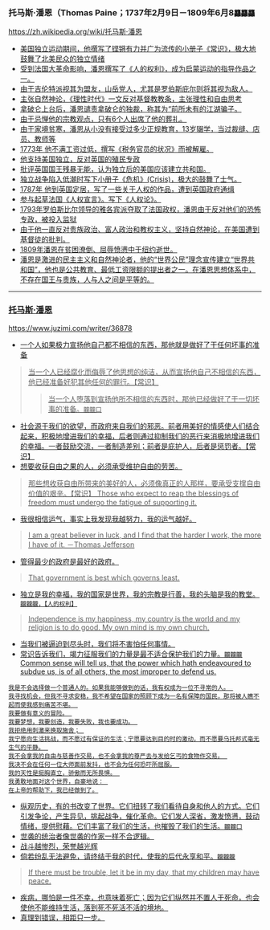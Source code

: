 ### 托马斯·潘恩（Thomas Paine；1737年2月9日－1809年6月8`龘龘龘`
https://zh.wikipedia.org/wiki/托马斯·潘恩
- <u>美国独立运动期间，他撰写了铿锵有力并广为流传的小册子《常识》，极大地鼓舞了北美民众的独立情绪
- <u>受到法国大革命影响，潘恩撰写了《人的权利》，成为启蒙运动的指导作品之一。
- <u>由于吉伦特派视其为盟友，山岳党人，尤其是罗伯斯庇尔则将其视为敌人。
- <u>主张自然神论，《理性时代》一文反对基督教教条，主张理性和自由思考
- <u>拿破仑上台后，潘恩谴责拿破仑的独裁，称其为“前所未有的江湖骗子。
- <u>由于忌惮他的宗教观点，只有6个人出席了他的葬礼。
- <u>由于家境贫寒，潘恩从小没有接受过多少正规教育，13岁辍学，当过裁缝、店员、教师等
- <u>1773年 他不满工资过低，撰写《税务官员的状况》而被解雇。
- <u>他支持美国独立，反对英国的殖民专政
- <u>批评英国国王残暴无能，认为独立后的美国应该建立共和国。
- <u>独立战争陷入低潮时写下小册子《危机》(Crisis)，极大的鼓舞了士气。
- <u>1787年 他到英国定居，写了一些关于人权的作品，遭到英国政府通缉
- <u>参与起草法国《人权宣言》。写下《人权论》。
- <u>1793年罗伯斯比尔领导的雅各宾派夺取了法国政权，潘恩由于反对他们的恐怖专政，被投入监狱
- <u>由于他一直反对贵族政治、富人政治和教权主义，坚持自然神论，在美国遭到基督徒的批判。
- <u>1809年潘恩在贫困潦倒、屈辱愤懑中于纽约逝世。
- <u>潘恩是激进的民主主义和自然神论者，他的“世界公民”理念宣传建立“世界共和国”，他也是公共教育、最低工资限额的提出者之一。在潘恩思想体系中，不存在国王与贵族，人与人之间是平等的。
---
### 托马斯·潘恩
https://www.juzimi.com/writer/36878
- 一个人如果极力宣扬他自己都不相信的东西，那他就是做好了干任何坏事的准备
>当一个人已经腐化而侮辱了他思想的纯洁，从而宣扬他自己不相信的东西，他已经准备好犯其他任何的罪行。【常识】
>>当一个人堕落到宣扬他所不相信的东西时，那他已经做好了干一切坏事的准备。`龖龖囗`
- 社会源于我们的欲望，而政府来自我们的邪恶。前者用美好的情感使人们结合起来，积极地增进我们的幸福，后者则通过抑制我们的恶行来消极地增进我们的幸福。一者鼓励交流，一者制造差别；前者是庇护人，后者是惩罚者。【常识】
- 想要收获自由之果的人，必须承受维护自由的劳苦。
>那些想收获自由所带来的美好的人，必须像真正的人那样，要承受支撑自由价值的艰辛。【常识】
>Those who expect to reap the blessings of freedom must undergo the fatigue of supporting it.
- 我很相信运气，事实上我发现我越努力，我的运气越好。
>I am a great believer in luck, and I find that the harder I work, the more I have of it. －Thomas Jefferson
- 管得最少的政府是最好的政府。
>That government is best which governs least.
- 独立是我的幸福，我的国家是世界，我的宗教是行善，我的头脑是我的教堂。`龖龖龖，【人的权利】`
>Independence is my happiness, my country is the world and my religion is to do good. My own mind is my own church.
- 当我们被逼迫到尽头时，我们将不害怕任何事情。
- 常识告诉我们，竭力征服我们的力量是最不适合保护我们的力量。`龖龖龖`
Common sense will tell us, that the power which hath endeavoured to subdue us, is of all others, the most improper to defend us.
```
我是不会选择做一个普通人的。如果我能够做到的话，我有权成为一位不寻常的人。 
我寻找机会，但我不寻求安稳，我不希望在国家的照顾下成为一名有保障的国民，那将被人瞧不起而使我感到痛苦不堪。 
我要做有意义的冒险。 
我要梦想，我要创造，我要失败，我也要成功。 
我拒绝用刺激来换取施舍； 
我宁愿向生活挑战，而不愿过有保证的生活；宁愿要达到目的时的激动，而不愿要乌托邦式毫无生气的平静。 
我不会拿我的自由与慈善作交易，也不会拿我的尊严去与发给乞丐的食物作交易。 
我决不会在任何一位大师面前发抖，也不会为任何恐吓所屈服。 
我的天性是挺胸直立，骄傲而无所畏惧。 
我勇敢地面对这个世界，自豪地说： 
在上帝的帮助下，我已经做到了。
```
- 纵观历史，有的书改变了世界。它们扭转了我们看待自身和他人的方式。它们引发争论，产生异见，挑起战争，催化革命。它们发人深省，激发愤懑，鼓动情绪，提供慰藉。它们丰富了我们的生活，也摧毁了我们的生活。`龖龖囗`
- 世袭的统治者像世袭的作家一样不合逻辑。
- 战斗越惨烈，荣誉越光辉
- 倘若纷乱无法避免，请终结于我的时代，使我的后代永享和平。`龖龖龖`
>If there must be trouble, let it be in my day, that my children may have peace. 
- 疾病，哪怕是一件不幸，也意味着死亡；因为它们纵然并不置人于死命，也会使他不能维持生活，落到死不死活不活的境地。
- 真理到错误，相距只一步。